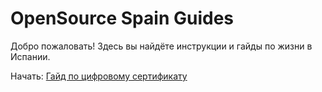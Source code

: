 # OpenSource Spain Guides

Добро пожаловать! Здесь вы найдёте инструкции и гайды по жизни в Испании.  

Начать: [Гайд по цифровому сертификату](guide-digital-certificate.md)
